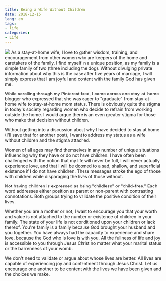 ```yaml
---
title: Being a Wife Without Children
date: 2018-12-15
lang: en
tags:
- life
categories:
- Life
---
```

![](/images/uploads/children.png)
As a stay-at-home wife, I love to gather wisdom, training, and encouragement from other women who are keepers of the home and caretakers of the family. I find myself in a unique position, as my family is a simple family of two (three including the dog). Without divulging private information about why this is the case after five years of marriage, I will simply express that I am joyful and content with the family God has given me.

While scrolling through my Pinterest feed, I came across one stay-at-home blogger who expressed that she was eager to "graduate" from stay-at-home wife to stay-at-home mom status. There is obviously quite the stigma in today's society regarding women who decide to refrain from working outside the home. I would argue there is an even greater stigma for those who make that decision without children.

Without getting into a discussion about why I have decided to stay at home (I'll save that for another post), I want to address my status as a wife without children and the stigma attached.

Women of all ages may find themselves in any number of unique situations influencing why they have or do not have children. I have often been challenged with the notion that my life will never be full, I will never actually experience love, and that I will be doomed to a sad, shallow, and superficial existence if I do not have children. These messages stroke the ego of those with children while disparaging the lives of those without.

Not having children is expressed as being "childless" or "child-free." Each word addresses either position as parent or non-parent with contrasting connotations. Both groups trying to validate the positive condition of their lives.

Whether you are a mother or not, I want to encourage you that your worth and value is not attached to the number or existence of children in your family. The state of your life is not conditioned upon your children or lack thereof. You're family is a family because God brought your husband and you together. You have always had the capacity to experience and share love, because the God who is love is with you. All the fullness of life and joy is accessible to you through Jesus Christ no matter what your marital status or the barrenness of your womb.

We don't need to validate or argue about whose lives are better. All lives are capable of experiencing joy and contentment through Jesus Christ. Let us encourage one another to be content with the lives we have been given and the choices we make.
